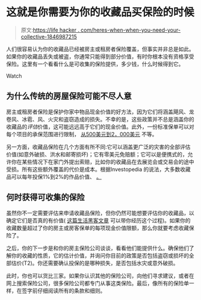 # 这就是你需要为你的收藏品买保险的时候

> 原文:[https://life hacker . com/heres-when-when-you-need-your-collective-1846987215](https://lifehacker.com/heres-when-you-need-insurance-for-your-collectibles-1846987215)

人们很容易认为你的收藏品已经被房主或租房者保险覆盖，但事实并非总是如此。如果你的收藏品丢失或被盗，你通常只能得到部分价值，有时你根本没有资格享受保险。这里有一个看看什么是可收集的保险提供，多少钱，什么时候得到它。

Watch

## **为什么传统的房屋保险可能不尽人意**

房主或租房者保险是保护你家中物品现金价值的好方法，因为它们将涵盖飓风、龙卷风、冰雹、风、火灾和盗窃造成的损失。不幸的是，这些政策并不总是涵盖你的收藏品的*评估*价值，这可能远远高于它们的现金价值。此外，一份标准保单可以对每个项目的承保范围进行限制， [从500美元到2，000美元](https://www.investopedia.com/financial-edge/0911/should-you-insure-your-collectibles.aspx) 不等。

另一方面，收藏品保险在几个方面有所不同:它可以涵盖更广泛的灾害的全部评估价值(如意外破损、洪水和邮寄损坏)；它有零美元免赔额；它可以是便携式的，允许你在某些情况下在家门外提出索赔，比如你的收藏品在去展览会或交易会的途中受损。所有这些额外覆盖的代价是成本。根据Investopedia 的说法，大多数收藏品可以每年投保1%到2%的作品价值、 [。](https://www.investopedia.com/best-collectibles-insurance-5101072) 

## **何时获得可收集的保险**

虽然你不一定需要评估来申请收藏品保险，但你仍然可能想要评估你的收藏品，以确定它们是否真的有价值( [这篇生活黑客文章](https://lifehacker.com/how-to-get-your-collectibles-appraised-1845716672) 可以带你经历这个过程)。如果你的收藏数量超过了你的房主或房客保单的每项现金价值限额，那么你就要考虑收藏保险了。

之后，你的下一步是和你的房主保险公司谈谈，看看他们能提供什么。确保他们了解你的收藏的性质，它的估计价值，并询问你目前的政策是否包括盗窃或损坏的全部估价(T2)。你还需要确认投保的是哪种损失，是否包括水灾或意外破损。

此时，你也可以货比三家。如果你认识其他的保险公司，向他们寻求建议，或者在网上搜索保险公司，很多保险公司都专门从事这类保险。最后，像所有的保险单一样，在签字前仔细阅读所有的条款和细则。